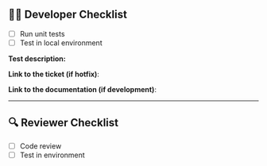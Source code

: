 ## 🧑‍💻 Developer Checklist
- [ ] Run unit tests
- [ ] Test in local environment

**Test description:**
<!-- Describe your test here -->

**Link to the ticket (if hotfix)**:
<!-- paste link here -->

**Link to the documentation (if development)**:
<!-- paste link here -->

---

## 🔍 Reviewer Checklist
- [ ] Code review
- [ ] Test in environment
